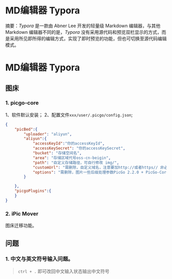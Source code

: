 # MD编辑器 Typora

摘要：_Typora_ 是一款由 Abner Lee 开发的轻量级 Markdown 编辑器，与其他 Markdown 编辑器不同的是，_Typora_ 没有采用源代码和预览双栏显示的方式，而是采用所见即所得的编辑方式，实现了即时预览的功能，但也可切换至源代码编辑模式。
<!--more-->

# MD编辑器 Typora
## 图床
### 1. picgo-core
1、软件默认安装；
2、配置文件`xxx/user/.picgo/config.json`;
```json
{
	"picBed":{
		"uploader": "aliyun",
		"aliyun":{
			"accessKeyId":"你的accessKeyId",
			"accessKeySecret": "你的accessKeySecret",
			"bucket": "存储空间名",  
			"area": "存储区域代号oss-cn-beigin",
			"path": "自定义存储路径，可自行修改 img/", 
			"customUrl": "需删除，自定义域名，注意要加http://或者https// 非必填项目",
			"options": "需删除，图片一些后缀处理参数PicGo 2.2.0 + PicGo-Core 1.4.0+ 非必填项", 
		}

	},
	"picgoPlugins":{
	}
}
```

### 2. iPic Mover
图床迁移功能。

## 问题
### 1. 中文与英文符号输入问题。
> `ctrl + .` 即可改回中文输入状态输出中文符号
